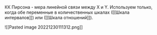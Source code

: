 КК Пирсона - мера линейной связи между X и Y. Используем только, когда обе переменные в количественных шкалах ([[Шкала интервалов]]) или ([[Шкала отношений]]). 

![[Pasted image 20221230111312.png]]